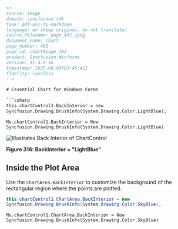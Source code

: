 ```html
<!-- 
source: image
domain: syncfusion-sdk
task: pdf-ocr-to-markdown
language: en (keep original; do not translate)
source_filename: page_492.jpeg
document_name: chart
page_number: 492
page_id: chart#page_492
product: Syncfusion Winforms
version: 11.4.0.26
timestamp: 2025-08-09T03:45:41Z
fidelity: lossless
-->

# Essential Chart for Windows Forms

```csharp
this.chartControl1.BackInterior = new
Syncfusion.Drawing.BrushInfo(System.Drawing.Color.LightBlue);
```

```vbnet
Me.chartControl1.BackInterior = New
Syncfusion.Drawing.BrushInfo(System.Drawing.Color.LightBlue)
```

![Illustrates Back Interior of ChartControl](https://user-content.githubusercontent.com/492/assets/chart-back-interior.png)

**Figure 316: BackInterior = "LightBlue"**

## Inside the Plot Area

Use the `ChartArea.BackInterior` to customize the background of the rectangular region where the points are plotted.

```csharp
this.chartControl1.ChartArea.BackInterior = new
Syncfusion.Drawing.BrushInfo(System.Drawing.Color.SkyBlue);
```

```vbnet
Me.chartControl1.ChartArea.BackInterior = New
Syncfusion.Drawing.BrushInfo(System.Drawing.Color.SkyBlue)
```
```